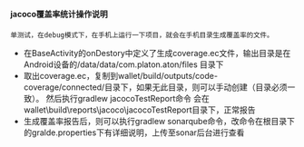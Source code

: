 #### jacoco覆盖率统计操作说明

    单测试，在debug模式下，在手机上运行一下项目，就会在手机目录生成覆盖率的文件。
* 在BaseActivity的onDestory中定义了生成coverage.ec文件，输出目录是在Android设备的/data/data/com.platon.aton/files 目录下
* 取出coverage.ec，复制到wallet/build/outputs/code-coverage/connected/目录下，如果无此目录，则可以手动创建（目录必须一致）。
   然后执行gradlew jacocoTestReport命令
   会在wallet\build\reports\jacoco\jacocoTestReport目录下，正常报告
* 生成覆盖率报告后，则可以执行gradlew sonarqube命令，改命令在根目录下的gralde.properties下有详细说明，上传至sonar后台进行查看